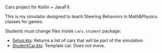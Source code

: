 Cars project for Kotlin + JavaFX

This is my simulator designed to teach Steering Behaviors in Math&Physics classes for games.

Students must change files inside ```cars.student``` package:

* [Setup.kts](./src/main/kotlin/cars/student/Setup.kt): Returns a list of cars that will be part of the simulation
* [StudentCar.kts](./src/main/kotlin/cars/student/StudentCar.kt): Template car. Does not move.
